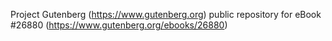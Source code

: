Project Gutenberg (https://www.gutenberg.org) public repository for eBook #26880 (https://www.gutenberg.org/ebooks/26880)
